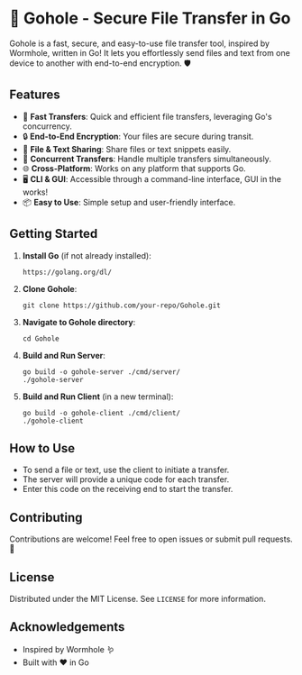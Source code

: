 # 🌌 Gohole - Secure File Transfer in Go

Gohole is a fast, secure, and easy-to-use file transfer tool, inspired by Wormhole, written in Go! It lets you effortlessly send files and text from one device to another with end-to-end encryption. 🛡️

## Features

- 🚀 **Fast Transfers**: Quick and efficient file transfers, leveraging Go's concurrency.
- 🔒 **End-to-End Encryption**: Your files are secure during transit.
- 📁 **File & Text Sharing**: Share files or text snippets easily.
- 👥 **Concurrent Transfers**: Handle multiple transfers simultaneously.
- 🌐 **Cross-Platform**: Works on any platform that supports Go.
- 🖥️ **CLI & GUI**: Accessible through a command-line interface, GUI in the works!
- 📦 **Easy to Use**: Simple setup and user-friendly interface.

## Getting Started

1. **Install Go** (if not already installed):
   ```
   https://golang.org/dl/
   ```

2. **Clone Gohole**:
   ```
   git clone https://github.com/your-repo/Gohole.git
   ```

3. **Navigate to Gohole directory**:
   ```
   cd Gohole
   ```

4. **Build and Run Server**:
   ```
   go build -o gohole-server ./cmd/server/
   ./gohole-server
   ```

5. **Build and Run Client** (in a new terminal):
   ```
   go build -o gohole-client ./cmd/client/
   ./gohole-client
   ```

## How to Use

- To send a file or text, use the client to initiate a transfer.
- The server will provide a unique code for each transfer.
- Enter this code on the receiving end to start the transfer.

## Contributing

Contributions are welcome! Feel free to open issues or submit pull requests. 🤝

## License

Distributed under the MIT License. See `LICENSE` for more information.

## Acknowledgements

- Inspired by Wormhole 🪱
- Built with ❤️ in Go
